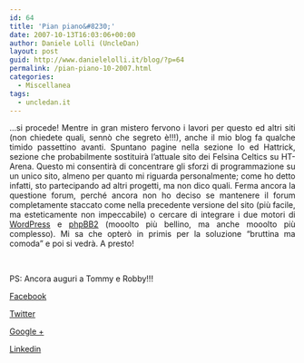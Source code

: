 ```yaml
---
id: 64
title: 'Pian piano&#8230;'
date: 2007-10-13T16:03:06+00:00
author: Daniele Lolli (UncleDan)
layout: post
guid: http://www.danielelolli.it/blog/?p=64
permalink: /pian-piano-10-2007.html
categories:
  - Miscellanea
tags:
  - uncledan.it
---
```

<p align="justify">
  &#8230;si procede! Mentre in gran mistero fervono i lavori per questo ed altri siti (non chiedete quali, sennò che segreto è!!!), anche il mio blog fa qualche timido passettino avanti. Spuntano pagine nella sezione Io ed Hattrick, sezione che probabilmente sostituirà l&#8217;attuale sito dei Felsina Celtics su HT-Arena. Questo mi consentirà di concentrare gli sforzi di programmazione su un unico sito, almeno per quanto mi riguarda personalmente; come ho detto infatti, sto partecipando ad altri progetti, ma non dico quali. Ferma ancora la questione forum, perché ancora non ho deciso se mantenere il forum completamente staccato come nella precedente versione del sito (più facile, ma esteticamente non impeccabile) o cercare di integrare i due motori di <a href="http://wordpress.org/" title="WordPress" target="_blank">WordPress</a> e <a href="http://www.phpbb.com/" title="phpBB2">phpBB2</a> (mooolto più bellino, ma anche mooolto più complesso). Mi sa che opterò in primis per la soluzione &#8220;bruttina ma comoda&#8221; e poi si vedrà. A presto!
</p>

<p align="justify">
  &nbsp;
</p>

<p align="justify">
  PS: Ancora auguri a Tommy e Robby!!!
</p>

<div class="container_share">
  <a href="http://www.facebook.com/sharer.php?u=http://www.danielelolli.it/pian-piano-10-2007.html&t=Pian piano&#8230;" target="_blank" class="button_purab_share facebook"><span><i class="icon-facebook"></i></span>
  
  <p>
    Facebook
  </p></a> 
  
  <a href="http://twitter.com/share?url=http://www.danielelolli.it/pian-piano-10-2007.html&text=Pian piano&#8230;" target="_blank" class="button_purab_share twitter"><span><i class="icon-twitter"></i></span>
  
  <p>
    Twitter
  </p></a> 
  
  <a href="https://plus.google.com/share?url=http://www.danielelolli.it/pian-piano-10-2007.html" target="_blank" class="button_purab_share google-plus"><span><i class="icon-google-plus"></i></span>
  
  <p>
    Google +
  </p></a> 
  
  <a href="http://www.linkedin.com/shareArticle?mini=true&url=http://www.danielelolli.it/pian-piano-10-2007.html&title=Pian piano&#8230;" target="_blank" class="button_purab_share linkedin"><span><i class="icon-linkedin"></i></span>
  
  <p>
    Linkedin
  </p></a>
</div>